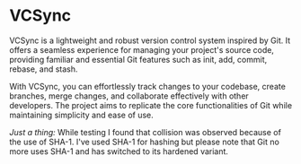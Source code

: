 # VCSync

VCSync is a lightweight and robust version control system inspired by Git. It offers a seamless experience for managing your project's source code, providing familiar and essential Git features such as init, add, commit, rebase, and stash.

With VCSync, you can effortlessly track changes to your codebase, create branches, merge changes, and collaborate effectively with other developers. The project aims to replicate the core functionalities of Git while maintaining simplicity and ease of use.

*Just a thing:* While testing I found that collision was observed because of the use of SHA-1. I've used SHA-1 for hashing but please note that Git no more uses SHA-1 and has switched to its hardened variant. 
